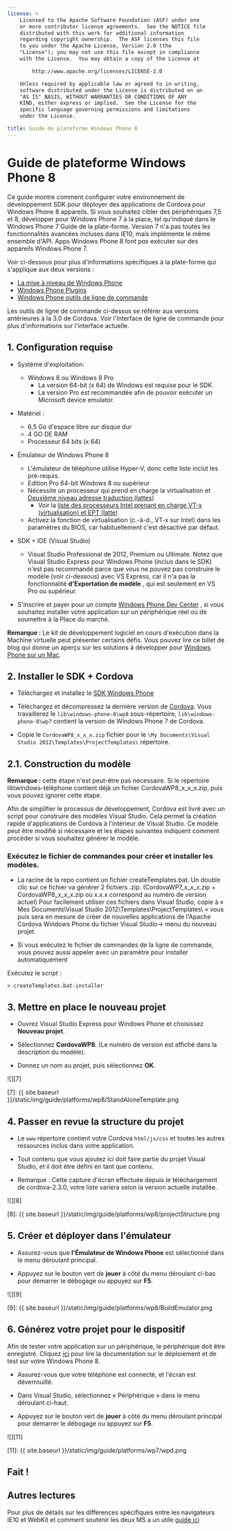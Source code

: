 ```yaml
---
license: >
    Licensed to the Apache Software Foundation (ASF) under one
    or more contributor license agreements.  See the NOTICE file
    distributed with this work for additional information
    regarding copyright ownership.  The ASF licenses this file
    to you under the Apache License, Version 2.0 (the
    "License"); you may not use this file except in compliance
    with the License.  You may obtain a copy of the License at

        http://www.apache.org/licenses/LICENSE-2.0

    Unless required by applicable law or agreed to in writing,
    software distributed under the License is distributed on an
    "AS IS" BASIS, WITHOUT WARRANTIES OR CONDITIONS OF ANY
    KIND, either express or implied.  See the License for the
    specific language governing permissions and limitations
    under the License.

title: Guide de plateforme Windows Phone 8
---
```


# Guide de plateforme Windows Phone 8

Ce guide montre comment configurer votre environnement de développement SDK pour déployer des applications de Cordova pour Windows Phone 8 appareils. Si vous souhaitez cibler des périphériques 7,5 et 8, développer pour Windows Phone 7 à la place, tel qu'indiqué dans le Windows Phone 7 Guide de la plate-forme. Version 7 n'a pas toutes les fonctionnalités avancées incluses dans IE10, mais implémente le même ensemble d'API. Apps Windows Phone 8 font *pas* exécuter sur des appareils Windows Phone 7.

Voir ci-dessous pour plus d'informations spécifiques à la plate-forme qui s'applique aux deux versions :

*   [La mise à niveau de Windows Phone](upgrading.html)
*   [Windows Phone Plugins](plugin.html)
*   [Windows Phone outils de ligne de commande](tools.html)

Les outils de ligne de commande ci-dessus se référer aux versions antérieures à la 3.0 de Cordova. Voir l'Interface de ligne de commande pour plus d'informations sur l'interface actuelle.

## 1. Configuration requise

*   Système d'exploitation:
    
    *   Windows 8 ou Windows 8 Pro 
        *   La version 64-bit (x 64) de Windows est requise pour le SDK.
        *   La version Pro est recommandée afin de pouvoir exécuter un Microsoft device emulator.

*   Matériel :
    
    *   6,5 Go d'espace libre sur disque dur
    *   4 GO DE RAM
    *   Processeur 64 bits (x 64)

*   Émulateur de Windows Phone 8
    
    *   L'émulateur de téléphone utilise Hyper-V, donc cette liste inclut les pré-requis.
    *   Edition Pro 64-bit Windows 8 ou supérieur
    *   Nécessite un processeur qui prend en charge la virtualisation et [Deuxième niveau adresse traduction (lattes)][1] 
        *   Voir la [liste des processeurs Intel prenant en charge VT-x (virtualisation) et EPT (latte)][2]
    *   Activez la fonction de virtualisation (c.-à-d., VT-x sur Intel) dans les paramètres du BIOS, car habituellement c'est désactivé par défaut.

*   SDK + IDE (Visual Studio)
    
    *   Visual Studio Professional de 2012, Premium ou Ultimate. Notez que Visual Studio Express pour Windows Phone (inclus dans le SDK) n'est pas recommandé parce que vous ne pouvez pas construire le modèle (voir ci-dessous) avec VS Express, car il n'a pas la fonctionnalité **d'Exportation de modèle** , qui est seulement en VS Pro ou supérieur.

*   S'inscrire et payer pour un compte [Windows Phone Dev Center][3] , si vous souhaitez installer votre application sur un périphérique réel ou de soumettre à la Place du marché.

 [1]: http://en.wikipedia.org/wiki/Second_Level_Address_Translation
 [2]: http://ark.intel.com/Products/VirtualizationTechnology
 [3]: http://dev.windowsphone.com/en-us/publish

**Remarque :** Le kit de développement logiciel en cours d'exécution dans la Machine virtuelle peut présenter certains défis. Vous pouvez lire ce billet de blog qui donne un aperçu sur les solutions à développer pour [Windows Phone sur un Mac][4].

 [4]: http://aka.ms/BuildaWP8apponaMac

## 2. Installer le SDK + Cordova

*   Téléchargez et installez le [SDK Windows Phone][5]

*   Téléchargez et décompressez la dernière version de [Cordova][6]. Vous travaillerez le `lib\windows-phone-8\wp8` sous-répertoire, `lib\windows-phone-8\wp7` contient la version de Windows Phone 7 de Cordova.

*   Copie le `CordovaWP8_x_x_x.zip` fichier pour le `\My Documents\Visual Studio 2012\Templates\ProjectTemplates\` répertoire.

 [5]: http://www.microsoft.com/en-us/download/details.aspx?id=35471
 [6]: http://phonegap.com/download

## 2.1. Construction du modèle

**Remarque :** cette étape n'est peut-être pas nécessaire. Si le répertoire lib\windows-téléphone contient déjà un fichier CordovaWP8\_x\_x_x.zip, puis vous pouvez ignorer cette étape.

Afin de simplifier le processus de développement, Cordova est livré avec un script pour construire des modèles Visual Studio. Cela permet la création rapide d'applications de Cordova à l'intérieur de Visual Studio. Ce modèle peut être modifié si nécessaire et les étapes suivantes indiquent comment procéder si vous souhaitez générer le modèle.

### Exécutez le fichier de commandes pour créer et installer les modèles.

*   La racine de la repo contient un fichier createTemplates.bat. Un double clic sur ce fichier va générer 2 fichiers .zip. (CordovaWP7\_x\_x\_x.zip + CordovaWP8\_x\_x\_x.zip où x.x.x correspond au numéro de version actuel) Pour facilement utiliser ces fichiers dans Visual Studio, copie à « Mes Documents\Visual Studio 2012\Templates\ProjectTemplates\ » vous puis sera en mesure de créer de nouvelles applications de l'Apache Cordova Windows Phone du fichier Visual Studio-> menu du nouveau projet.

*   Si vous exécutez le fichier de commandes de la ligne de commande, vous pouvez aussi appeler avec un paramètre pour installer automatiquement

Exécutez le script :

    > createTemplates.bat-installer
    

## 3. Mettre en place le nouveau projet

*   Ouvrez Visual Studio Express pour Windows Phone et choisissez **Nouveau projet**.

*   Sélectionnez **CordovaWP8**. (Le numéro de version est affiché dans la description du modèle).

*   Donnez un nom au projet, puis sélectionnez **OK**.

![][7]

 [7]: {{ site.baseurl }}/static/img/guide/platforms/wp8/StandAloneTemplate.png

## 4. Passer en revue la structure du projet

*   Le `www` répertoire contient votre Cordova `html/js/css` et toutes les autres ressources inclus dans votre application.

*   Tout contenu que vous ajoutez ici doit faire partie du projet Visual Studio, et il doit être défini en tant que contenu.

*   Remarque : Cette capture d'écran effectuée depuis le téléchargement de cordova-2.3.0, votre liste variera selon la version actuelle installée.

![][8]

 [8]: {{ site.baseurl }}/static/img/guide/platforms/wp8/projectStructure.png

## 5. Créer et déployer dans l'émulateur

*   Assurez-vous que **l'Émulateur de Windows Phone** est sélectionné dans le menu déroulant principal.

*   Appuyez sur le bouton vert de **jouer** à côté du menu déroulant ci-bas pour démarrer le débogage ou appuyez sur **F5**.

![][9]

 [9]: {{ site.baseurl }}/static/img/guide/platforms/wp8/BuildEmulator.png

## 6. Générez votre projet pour le dispositif

Afin de tester votre application sur un périphérique, le périphérique doit être enregistré. Cliquez [ici][10] pour lire la documentation sur le déploiement et de test sur votre Windows Phone 8.

 [10]: http://msdn.microsoft.com/en-us/library/windowsphone/develop/ff402565(v=vs.105).aspx

*   Assurez-vous que votre téléphone est connecté, et l'écran est déverrouillé.

*   Dans Visual Studio, sélectionnez « Périphérique » dans le menu déroulant ci-haut.

*   Appuyez sur le bouton vert de **jouer** à côté du menu déroulant principal pour démarrer le débogage ou appuyez sur **F5**.

![][11]

 [11]: {{ site.baseurl }}/static/img/guide/platforms/wp7/wpd.png

## Fait !

## Autres lectures

Pour plus de détails sur les différences spécifiques entre les navigateurs IE10 et WebKit et comment soutenir les deux MS a un utile [guide ici][12]

 [12]: http://blogs.windows.com/windows_phone/b/wpdev/archive/2012/11/15/adapting-your-webkit-optimized-site-for-internet-explorer-10.aspx

